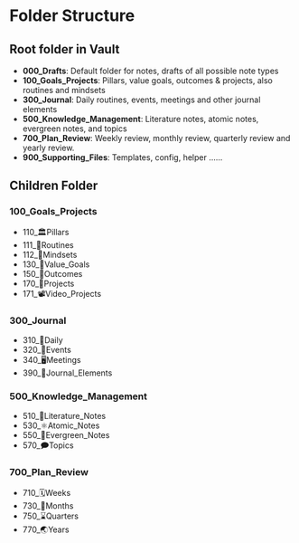 # Folder Structure

## Root folder in Vault
- **000_Drafts**:
Default folder for notes, drafts of all possible note types
- **100_Goals_Projects**: 
Pillars, value goals, outcomes & projects, also routines and mindsets
- **300_Journal**: 
Daily routines, events, meetings and other journal elements
- **500_Knowledge_Management**: 
Literature notes, atomic notes, evergreen notes, and topics
- **700_Plan_Review**: 
Weekly review, monthly review, quarterly review and yearly review. 
- **900_Supporting_Files**: 
Templates,  config, helper ......


## Children Folder
### 100_Goals_Projects
- 110_🏛Pillars
- 111_🔁Routines
- 112_🤯Mindsets
- 130_🌟Value_Goals
- 150_🎯Outcomes
- 170_💎Projects
- 171_📽Video_Projects

### 300_Journal
- 310_🌄Daily
- 320_🎉Events
- 340_🖥️Meetings
- 390_🧺Journal_Elements

### 500_Knowledge_Management
- 510_📔Literature_Notes
- 530_⚛️Atomic_Notes
- 550_🌲Evergreen_Notes
- 570_🗩Topics

### 700_Plan_Review
- 710_🗓Weeks
- 730_📅Months
- 750_⌛Quarters
- 770_🌏Years
